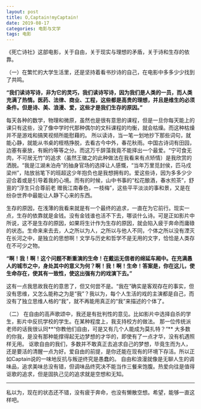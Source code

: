 ```yaml
---
layout: post
title: O,Captain!myCaptain! 
date: 2019-08-17
categories: 电影与文学 
tags: 电影
---
```

《死亡诗社》这部电影，关于自由，关于现实与理想的矛盾，关于诗和生存的依靠。

（一）在繁忙的大学生活里，还是坚持着看书抄诗的自己，在电影中多多少少找到了共鸣。

**“我们读诗写诗，非为它的灵巧，我们读诗写诗，因为我们是人类的一员，而人类充满了热情。医药、法律、商业、工程，这些都是高贵的理想，并且是维生的必须条件。但是诗、美、浪漫、爱，这些才是我们生存的原因。”**

​    每天各种的数学，物理和微原，虽然也是很有意思的课程，但是一旦你每天能上的课只有这些，没了像中学时代那种偶尔的文科课程的均衡，就会枯燥。而这种枯燥并不是游戏和搞笑视频所能慰藉的。 所以读诗，当一笔一划地抄下那些词句，就能心静，就能从书桌的桎梏挣脱，去看古今中外，春花秋雨。
​    中国古诗词有田园，边塞有豪放，有婉约等等之分。而这万千辞藻我竟不能择出一个最爱。
​    “宁可食无肉，不可居无竹”的追求（虽然王徽之的此种做法在我看来有点矫情）是我欣赏的洒脱。“我是江湖未泊舟”的抽身官场的选择让人感慨，“当年万里觅封侯，匹马戍梁州”，陆放翁笔下的班超这少年抱负也是我想拥有的。爱这些诗，因为多多少少迎合着或是引导着我的心境。
​    而有的时候，山中书事的“松花酿酒，春水煎茶”，舒亶的“浮生只合尊前老  赠我江南春色，一枝梅”，这些平平淡淡的事和景，又是在纷杂世界中最能让人静下心来的东西。

​    生存的原因，在浅薄的我看来就是有一个最终的追求，一直在为它前行。现实一点，生存的依靠就是金钱。没有金钱谁也活不下去，哪谈什么诗。可是正如影片中所说，这不是生存的原因，如果将生计作为生存的原因，就会陷入疲于奔命而庸碌的状态。生命来来去去，人之所以为人，之所以与他人不同，个体之所以没有湮灭在长河之中，是独立的思想啊！文学与历史和哲学不是无用的文字，恰恰是人类存在不可少之物。

**“啊！我！啊！这个问题不断重演的生命！在戴运无信者的绵延车厢中。在充满愚人的城市之中，身处其中的意义为何？啊！我！啊！生命！答案是，你在这儿，使生命存在，使其有一致性，使这出强有力的戏演下去。”**

这有一点我思故我在的意思了，但又何尝不是。“我在”确实是客观存在的事实，但没有思维，又怎么能称之为是“我”？我以为，每个人生活的戏的主演都是自己，而没有了独立思维人格的“我”，就不再能用真正的“我”来描述的个体了。

（二）    在自由的高声歌颂中，我还是有批判性的意见。比如影片中选择自杀的学生，影片中反抗学校的学生。在某种程度上，我支持校方的做法。 那一位传统派老师的话我很认同**“你教他们自由，可是又有几个人能成为莫扎特？“**
    大多数的你我，是没有那种能撑得起无边梦想的才华的，即使有了一点才华，没有机遇照样无用。
    讴歌自由的我们，多数并不敢真正去追求自己的梦想，毕竟生而为人，还是要活的清醒一点为好。爱自由的前提，是你还能在现有的环境下存活。所以正如Captain说的一味地反抗与叛逆终究是愚蠢的。
    自由和浪漫就像是无聊人生的调味品，追求美味总没有错，但调味品终究决不能当作三餐来饱腹。热爱向往是值得讴歌的追求，但是固执己见的追求就是空想和无知。

-----------------------

私以为，现在的状态还不错，没有疲于奔命，也没有懒散空想。希望，能够一直这样吧。
